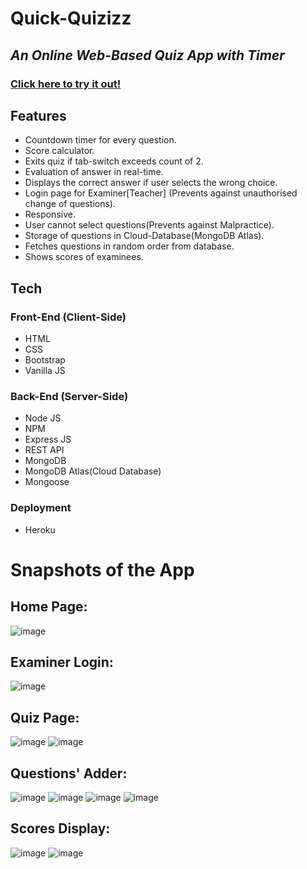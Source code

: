 # Quick-Quizizz

## _An Online Web-Based Quiz App with Timer_

### [Click here to try it out!](https://lazy-erin-seahorse-tux.cyclic.app/)

## Features

- Countdown timer for every question.
- Score calculator.
- Exits quiz if tab-switch exceeds count of 2.
- Evaluation of answer in real-time.
- Displays the correct answer if user selects the wrong choice.
- Login page for Examiner[Teacher] (Prevents against unauthorised change of questions).
- Responsive.
- User cannot select questions(Prevents against Malpractice).
- Storage of questions in Cloud-Database(MongoDB Atlas).
- Fetches questions in random order from database.
- Shows scores of examinees.


## Tech

### Front-End (Client-Side)
- HTML
- CSS
- Bootstrap
- Vanilla JS

### Back-End (Server-Side)
- Node JS
- NPM
- Express JS
- REST API
- MongoDB
- MongoDB Atlas(Cloud Database)
- Mongoose

### Deployment
- Heroku

# Snapshots of the App
## Home Page:
![image](https://user-images.githubusercontent.com/89148170/200059001-1836b577-6cdc-434a-b8ea-c5119f88c32d.png)

## Examiner Login:
![image](https://user-images.githubusercontent.com/89148170/200059314-9e73b7d3-e467-476a-b0d4-f90c21092adc.png)

## Quiz Page:
![image](https://user-images.githubusercontent.com/89148170/200059672-b87fcd0c-cf33-432a-a8aa-0077a767611b.png)
![image](https://user-images.githubusercontent.com/89148170/200059941-c8426c64-000f-453f-a7fc-e6d74567f840.png)

## Questions' Adder:
![image](https://user-images.githubusercontent.com/89148170/200060396-19cef96e-21ca-4e1a-9321-72bac2d0bb12.png)
![image](https://user-images.githubusercontent.com/89148170/200060482-97853f3a-6e8c-4225-a6f7-3da52f2aa0cb.png)
![image](https://user-images.githubusercontent.com/89148170/200060580-372baa95-60cc-4d70-8ca7-13b6ae066614.png)
![image](https://user-images.githubusercontent.com/89148170/200060820-db05d988-77df-48b7-9e09-4bd26e45ccfc.png)

## Scores Display:
![image](https://user-images.githubusercontent.com/89148170/200061231-3f0b5f4f-630d-468b-a101-b960d8118198.png)
![image](https://user-images.githubusercontent.com/89148170/200061582-7751cb48-eb4a-42ed-a16d-49a9c25a7fe8.png)






